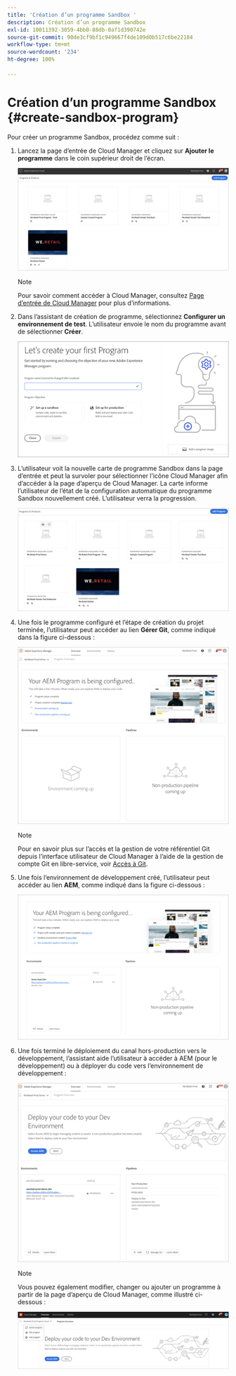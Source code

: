 ```yaml
---
title: 'Création d’un programme Sandbox '
description: Création d’un programme Sandbox
exl-id: 10011392-3059-4bb0-88db-0af1d390742e
source-git-commit: 90de3cf9bf1c949667f4de109d0b517c6be22184
workflow-type: tm+mt
source-wordcount: '234'
ht-degree: 100%

---
```


# Création d’un programme Sandbox {#create-sandbox-program}

Pour créer un programme Sandbox, procédez comme suit :

1. Lancez la page d’entrée de Cloud Manager et cliquez sur **Ajouter le programme** dans le coin supérieur droit de l’écran.

   ![](assets/first_timelogin1.png)

   >[!NOTE]
   >Pour savoir comment accéder à Cloud Manager, consultez [Page d’entrée de Cloud Manager](/help/onboarding/what-is-required/navigate-to-cloud-manager.md) pour plus d’informations.

1. Dans l’assistant de création de programme, sélectionnez **Configurer un environnement de test**. L’utilisateur envoie le nom du programme avant de sélectionner **Créer**.

   ![](assets/create-sandbox.png)

1. L’utilisateur voit la nouvelle carte de programme Sandbox dans la page d’entrée et peut la survoler pour sélectionner l’icône Cloud Manager afin d’accéder à la page d’aperçu de Cloud Manager. La carte informe l’utilisateur de l’état de la configuration automatique du programme Sandbox nouvellement créé. L’utilisateur verra la progression.

   ![](assets/program-create-setupdemo2.png)

1. Une fois le programme configuré et l’étape de création du projet terminée, l’utilisateur peut accéder au lien **Gérer Git**, comme indiqué dans la figure ci-dessous :

   ![](assets/create-program4.png)

   >[!NOTE]
   >
   >Pour en savoir plus sur l’accès et la gestion de votre référentiel Git depuis l’interface utilisateur de Cloud Manager à l’aide de la gestion de compte Git en libre-service, voir [Accès à Git](/help/implementing/cloud-manager/accessing-git.md).


1. Une fois l’environnement de développement créé, l’utilisateur peut accéder au lien **AEM**, comme indiqué dans la figure ci-dessous :

   ![](assets/create-program-5.png)

1. Une fois terminé le déploiement du canal hors-production vers le développement, l’assistant aide l’utilisateur à accéder à AEM (pour le développement) ou à déployer du code vers l’environnement de développement :

   ![](assets/create-program-setup-deploy.png)

   >[!NOTE]
   >Vous pouvez également modifier, changer ou ajouter un programme à partir de la page d’aperçu de Cloud Manager, comme illustré ci-dessous :

   ![](assets/create-program-a1.png)
